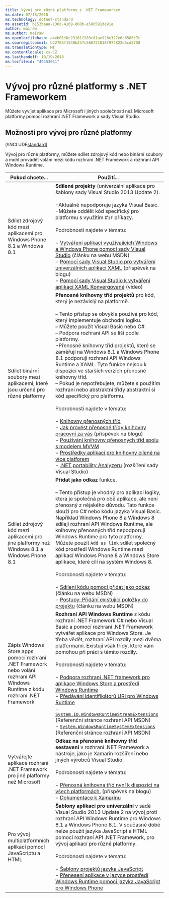 ```yaml
---
title: Vývoj pro různé platformy s .NET Frameworkem
ms.date: 07/18/2018
ms.technology: dotnet-standard
ms.assetid: b153baaa-130c-4169-860b-e580591de91e
author: mairaw
ms.author: mairaw
ms.openlocfilehash: a4eb01f0c23161f283c81ae928e327e0c6506c7c
ms.sourcegitcommit: b22705f1540b237c566721018f974822d5cd8758
ms.translationtype: MT
ms.contentlocale: cs-CZ
ms.lasthandoff: 10/19/2018
ms.locfileid: "49453041"
---
```

# <a name="developing-for-multiple-platforms-with-the-net-framework"></a>Vývoj pro různé platformy s .NET Frameworkem
Můžete vyvíjet aplikace pro Microsoft i jiných společností než Microsoft platformy pomocí rozhraní .NET Framework a sady Visual Studio.  
  
## <a name="options-for-cross-platform-development"></a>Možnosti pro vývoj pro různé platformy

[!INCLUDE[standard](../../../includes/pcl-to-standard.md)]
  
 Vývoj pro různé platformy, můžete sdílet zdrojový kód nebo binární soubory a mohl provádět volání mezi kódu rozhraní .NET Framework a rozhraní API Windows Runtime.  
  
|Pokud chcete...|Použití...|  
|-----------------------|------------|  
|Sdílet zdrojový kód mezi aplikacemi pro Windows Phone 8.1 a Windows 8.1|**Sdílené projekty** (univerzální aplikace pro šablony sady Visual Studio 2013 Update 2).<br /><br /> -Aktuálně nepodporuje jazyka Visual Basic.<br />-Můžete oddělit kód specifický pro platformu s využitím #`if` příkazy.<br /><br /> Podrobnosti najdete v tématu:<br /><br /> -   [Vytváření aplikací využívajících Windows a Windows Phone pomocí sady Visual Studio](https://msdn.microsoft.com/library/windows/apps/dn609832.aspx) (článku na webu MSDN)<br />-   [Pomocí sady Visual Studio pro vytváření univerzálních aplikací XAML](https://blogs.msdn.microsoft.com/visualstudio/2014/04/14/using-visual-studio-to-build-universal-xaml-apps/) (příspěvek na blogu)<br />-   [Pomocí sady Visual Studio k vytváření aplikací XAML Konvergované](https://channel9.msdn.com/Events/Build/2014/3-591) (video)|  
|Sdílet binární soubory mezi aplikacemi, které jsou určené pro různé platformy|**Přenosné knihovny tříd projektů** pro kód, který je nezávislý na platformě.<br /><br /> – Tento přístup se obvykle používá pro kód, který implementuje obchodní logiku.<br />– Můžete použít Visual Basic nebo C#.<br />– Podpora rozhraní API se liší podle platformy.<br />-Přenosné knihovny tříd projektů, které se zaměřují na Windows 8.1 a Windows Phone 8.1 podporují rozhraní API Windows Runtime a XAML. Tyto funkce nejsou k dispozici ve starších verzích přenosné knihovny tříd.<br />– Pokud je nepotřebujete, můžete s použitím rozhraní nebo abstraktní třídy abstraktní si kód specifický pro platformu.<br /><br /> Podrobnosti najdete v tématu:<br /><br /> -   [Knihovny přenosných tříd](../../../docs/standard/cross-platform/cross-platform-development-with-the-portable-class-library.md)<br />-   [Jak provést přenosné třídy knihovny pracovní za vás](https://blogs.msdn.microsoft.com/dsplaisted/2012/08/27/how-to-make-portable-class-libraries-work-for-you/) (příspěvek na blogu)<br />-   [Používání knihovny přenosných tříd spolu s modelem MVVM](../../../docs/standard/cross-platform/using-portable-class-library-with-model-view-view-model.md) <br />-   [Prostředky aplikací pro knihovny cílené na více platforem](../../../docs/standard/cross-platform/app-resources-for-libraries-that-target-multiple-platforms.md) <br />-   [.NET portability Analyzeru](https://visualstudiogallery.msdn.microsoft.com/1177943e-cfb7-4822-a8a6-e56c7905292b) (rozšíření sady Visual Studio)|  
|Sdílet zdrojový kód mezi aplikacemi pro jiné platformy než Windows 8.1 a Windows Phone 8.1|**Přidat jako odkaz** funkce.<br /><br /> – Tento přístup je vhodný pro aplikaci logiky, která je společná pro obě aplikace, ale není přenosný z nějakého důvodu. Tato funkce slouží pro C# nebo kódu jazyka Visual Basic.<br />     Například Windows Phone 8 a Windows 8 sdílejí rozhraní API Windows Runtime, ale knihovny přenosných tříd nepodporují Windows Runtime pro tyto platformy. Můžete použít `Add as link` sdílet společný kód prostředí Windows Runtime mezi aplikací Windows Phone 8 a Windows Store aplikace, které cílí na systém Windows 8.<br /><br /> Podrobnosti najdete v tématu:<br /><br /> -   [Sdílení kódu pomocí přidat jako odkaz](https://msdn.microsoft.com/library/windowsphone/develop/jj714082\(v=vs.105\).aspx) (článku na webu MSDN)<br />-   [Postupy: Přidání existující položky do projektu](https://msdn.microsoft.com/library/vstudio/9f4t9t92\(v=vs.100\).aspx) (článku na webu MSDN)|  
|Zápis Windows Store apps pomocí rozhraní .NET Framework nebo volání rozhraní API Windows Runtime z kódu rozhraní .NET Framework|**Rozhraní API Windows Runtime** z kódu rozhraní .NET Framework C# nebo Visual Basic a pomocí rozhraní .NET Framework vytvářet aplikace pro Windows Store. Je třeba vědět, rozhraní API rozdíly mezi dvěma platformami. Existují však třídy, které vám pomohou při práci s těmito rozdíly.<br /><br /> Podrobnosti najdete v tématu:<br /><br /> -   [Podpora rozhraní .NET framework pro aplikace Windows Store a prostředí Windows Runtime](../../../docs/standard/cross-platform/support-for-windows-store-apps-and-windows-runtime.md) <br />-   [Předávání identifikátorů URI pro Windows Runtime](../../../docs/standard/cross-platform/passing-a-uri-to-the-windows-runtime.md) <br />-   <!--zz <xref:System.IO.WindowsRuntimeStreamExtensions>--> [`System.IO.WindowsRuntimeStreamExtensions`](https://msdn.microsoft.com/library/system.io.windowsruntimestreamextensions(v=vs.110).aspx) (Referenční stránce rozhraní API MSDN)<br />-   <!--zz <xref:System.WindowsRuntimeSystemExtensions>--> [`System.WindowsRuntimeSystemExtensions`](https://msdn.microsoft.com/library/system.windowsruntimesystemextensions(v=vs.110).aspx) (Referenční stránce rozhraní API MSDN)|  
|Vytvářejte aplikace rozhraní .NET Framework pro jiné platformy než Microsoft|**Odkaz na přenosné knihovny tříd sestavení** v rozhraní .NET Framework a nástroje, jako je Xamarin rozšíření nebo jiných výrobců Visual Studio.<br /><br /> Podrobnosti najdete v tématu:<br /><br /> -   [Přenosná knihovna tříd nyní k dispozici na všech platformách.](https://blogs.msdn.com/b/dotnet/archive/2013/10/14/portable-class-library-pcl-now-available-on-all-platforms.aspx) (příspěvek na blogu)<br />-   [Dokumentace k Xamarinu](/xamarin)|  
|Pro vývoj multiplatformních aplikací pomocí JavaScriptu a HTML|**Šablony aplikací pro univerzální** v sadě Visual Studio 2013 Update 2 na vývoj proti rozhraní API Windows Runtime pro Windows 8.1 a Windows Phone 8.1. V současné době nelze použít jazyka JavaScript a HTML pomocí rozhraní API .NET Framework, pro vývoj aplikací pro různé platformy.<br /><br /> Podrobnosti najdete v tématu:<br /><br /> -   [Šablony projektů jazyka JavaScript](https://docs.microsoft.com/previous-versions/windows/apps/hh758331%28v=win.10%29)<br />-   [Přenesení aplikace v jazyce prostředí Windows Runtime pomocí jazyka JavaScript pro Windows Phone](https://docs.microsoft.com/previous-versions/windows/apps/dn636144%28v=win.10%29)|
